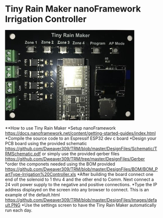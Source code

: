 # Tiny Rain Maker nanoFramework Irrigation Controller
![ScreenShot](https://github.com/Dweaver309/TRM/blob/master/DesignFiles/Images/TRMFront.jpg )

**How to use Tiny Rain Maker 
*Setup nanoFramework https://docs.nanoframework.net/content/getting-started-guides/index.html
*Compile the source code to an Espressif ESP32 dev c board
*Design your PCB board using the provided schematic  https://github.com/Dweaver309/TRM/blob/master/DesignFiles/Schematic/TRMSchematic.pdf
or simply use the provided qerber files https://github.com/Dweaver309/TRM/tree/master/DesignFiles/Gerber
*order the componets needed using the BOM provided https://github.com/Dweaver309/TRM/blob/master/DesignFiles/BOM/BOM_PartType-Irrigation%20Controller.xls
*After building the board connect one end of the solenoid to 1 thru 4 and the other end to Comm. Next connect 
a 24 volt power supply to the negative and positive connections.
*Type the IP address displayed on the screen into any browser to connect. This is an example of the default.html https://github.com/Dweaver309/TRM/blob/master/DesignFiles/Images/default.PNG 
*Use the settings screen to have the  Tiny Rain Maker automatically run each day. 

